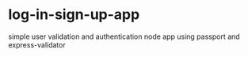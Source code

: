 # log-in-sign-up-app
simple user validation and authentication node app using passport and express-validator
